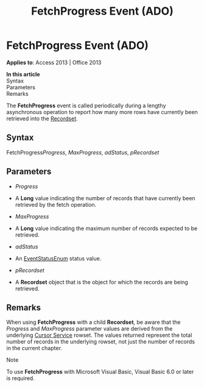 ﻿---
title: FetchProgress Event (ADO)
TOCTitle: FetchProgress Event (ADO)
ms:assetid: 09145d9a-ea5e-b41c-6c54-33ec83e642a9
ms:mtpsurl: https://msdn.microsoft.com/library/JJ248828(v=office.15)
ms:contentKeyID: 48543114
ms.date: 09/18/2015
mtps_version: v=office.15
---

# FetchProgress Event (ADO)


**Applies to**: Access 2013 | Office 2013

**In this article**  
Syntax  
Parameters  
Remarks  

The **FetchProgress** event is called periodically during a lengthy asynchronous operation to report how many more rows have currently been retrieved into the [Recordset](recordset-object-ado.md).

## Syntax

FetchProgress*Progress*, *MaxProgress*, *adStatus*, *pRecordset*

## Parameters

  - *Progress*

  - A **Long** value indicating the number of records that have currently been retrieved by the fetch operation.

  - *MaxProgress*

  - A **Long** value indicating the maximum number of records expected to be retrieved.

  - *adStatus*

  - An [EventStatusEnum](eventstatusenum.md) status value.

  - *pRecordset*

  - A **Recordset** object that is the object for which the records are being retrieved.

## Remarks

When using **FetchProgress** with a child **Recordset**, be aware that the *Progress* and *MaxProgress* parameter values are derived from the underlying [Cursor Service](microsoft-cursor-service-for-ole-db-ado-service-component.md) rowset. The values returned represent the total number of records in the underlying rowset, not just the number of records in the current chapter.


> [!NOTE]
> <P>To use <STRONG>FetchProgress</STRONG> with Microsoft Visual Basic, Visual Basic 6.0 or later is required.</P>



